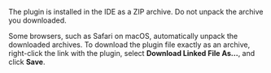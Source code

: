 The plugin is installed in the IDE as a ZIP archive. Do not unpack the archive you downloaded.

Some browsers, such as Safari on macOS, automatically unpack the downloaded archives. To download the plugin file exactly as an archive, right-click the link with the plugin, select **Download Linked File As...**, and click **Save**.